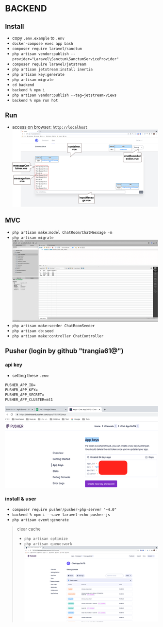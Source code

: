 # BACKEND

## Install

- copy `.env.example` to `.env`
- `docker-compose exec app bash`
- `composer require laravel/sanctum`
- `php artisan vendor:publish --provider="Laravel\Sanctum\SanctumServiceProvider"`
- `composer require laravel/jetstream`
- `php artisan jetstream:install inertia`
- `php artisan key:generate`
- `php artisan migrate`
- `cd backend`
- `backend % npm i`
- `php artisan vendor:publish --tag=jetstream-views`
- `backend % npm run hot`

## Run

- access on browser: `http://localhost`
![demo](screenshot/demo.png)

## MVC

- `php artisan make:model ChatRoom/ChatMessage -m`
- `php artisan migrate`
![db](screenshot/db.png)
- `php artisan make:seeder ChatRoomSeeder`
- `php artisan db:seed`
- `php artisan make:controller ChatController`

## Pusher (login by github "trangia61@")
### api key
- setting these `.env`:
```shell
PUSHER_APP_ID=
PUSHER_APP_KEY=
PUSHER_APP_SECRET=
PUSHER_APP_CLUSTER=mt1
```
![api_key](screenshot/api_key.png)
### install & user
- `composer require pusher/pusher-php-server "~4.0"`
- `backend % npm i --save laravel-echo pusher-js`
- `php artisan event:generate`
>clear cache
>- `php artisan optimize`
>- `php artisan queue:work`
![pusher](screenshot/pusher.png)
